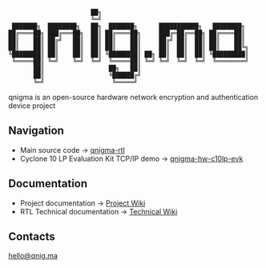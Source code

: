 ```
                       ██╗
                       ╚═╝
 ███████╗  ████████╗   ██╗  ███████╗      ███████████╗   ████████╗ 
██╔════██╗ ███╔═══██╗  ██║ ██╔════██╗     ███╔═██╔══██╗ ██╔════██║
██║    ██║ ██╔╝   ██║  ██║ ██║    ██║     ██╔╝ ██║  ██║ ██║    ██║
██║    ██║ ██║    ██║  ██║ ██║    ██║     ██║  ██║  ██║ ██║    ██╚╗
╚████████║ ██║    ██║  ██║ ╚████████║ ██╗ ██║  ██║  ██║ ╚█████████║
 ╚═════██║ ╚═╝    ╚═╝  ╚═╝  ╚═════██║ ╚═╝ ╚═╝  ╚═╝  ╚═╝  ╚════════╝
       ██║                  ██╗   ██║ 
       ██║                  ╚██████╔╝
       ╚═╝                   ╚═════╝ 
```
qnigma is an open-source hardware network encryption and authentication device project
## Navigation
- Main source code -> [qnigma-rtl](https://github.com/qnigma/qnigma-rtl.git)
- Cyclone 10 LP Evaluation Kit TCP/IP demo -> [qnigma-hw-c10lp-evk](https://github.com/qnigma/qnigma-hw-c10lp-evk.git)
## Documentation
- Project documentation -> [Project Wiki](https://github.com/qnigma/qnigma/wiki)
- RTL Technical documentation -> [Technical Wiki](https://github.com/qnigma/qnigma/wiki)
## Contacts
hello@qnig.ma
